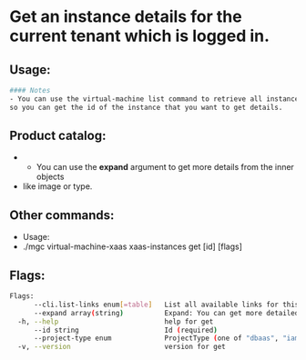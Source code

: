 # Get an instance details for the current tenant which is logged in.

## Usage:
```bash
#### Notes
- You can use the virtual-machine list command to retrieve all instances,
so you can get the id of the instance that you want to get details.
```

## Product catalog:
- - You can use the **expand** argument to get more details from the inner objects
- like image or type.

## Other commands:
- Usage:
- ./mgc virtual-machine-xaas xaas-instances get [id] [flags]

## Flags:
```bash
Flags:
      --cli.list-links enum[=table]   List all available links for this command (one of "json", "table" or "yaml")
      --expand array(string)          Expand: You can get more detailed info about: ['image', 'machine-type', 'network']  (default [])
  -h, --help                          help for get
      --id string                     Id (required)
      --project-type enum             ProjectType (one of "dbaas", "iamaas", "k8saas" or "mngsvc") (required)
  -v, --version                       version for get
```

